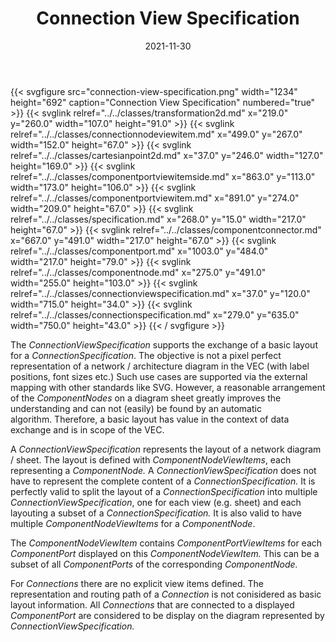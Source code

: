 ﻿---
title: Connection View Specification
toc: false
type: specs
layout: diagram
date: "2021-11-30"
draft: false
specification: VEC
version: 2.0.0-rc1
documentType: "Recommendation"
elementType: Diagram
classes:
  - Transformation2D
  - ConnectionNodeViewItem
  - CartesianPoint2D
  - ComponentPortViewItemSide
  - ComponentPortViewItem
  - Specification
  - ComponentConnector
  - ComponentPort
  - ComponentNode
  - ConnectionViewSpecification
  - ConnectionSpecification
menu:
  VEC-2.0.0-rc1:    
    parent: connectivity
    identifier: connectivity/connection-view-specification
    weight: 1010005 

# Prev/next pager order (if `docs_section_pager` enabled in `params.toml`)
weight: 1010005
---
{{< svgfigure src="connection-view-specification.png" width="1234" height="692" caption="Connection View Specification" numbered="true" >}}
  {{< svglink relref="../../classes/transformation2d.md" x="219.0" y="260.0" width="107.0" height="91.0" >}}
  {{< svglink relref="../../classes/connectionnodeviewitem.md" x="499.0" y="267.0" width="152.0" height="67.0" >}}
  {{< svglink relref="../../classes/cartesianpoint2d.md" x="37.0" y="246.0" width="127.0" height="169.0" >}}
  {{< svglink relref="../../classes/componentportviewitemside.md" x="863.0" y="113.0" width="173.0" height="106.0" >}}
  {{< svglink relref="../../classes/componentportviewitem.md" x="891.0" y="274.0" width="209.0" height="67.0" >}}
  {{< svglink relref="../../classes/specification.md" x="268.0" y="15.0" width="217.0" height="67.0" >}}
  {{< svglink relref="../../classes/componentconnector.md" x="667.0" y="491.0" width="217.0" height="67.0" >}}
  {{< svglink relref="../../classes/componentport.md" x="1003.0" y="484.0" width="217.0" height="79.0" >}}
  {{< svglink relref="../../classes/componentnode.md" x="275.0" y="491.0" width="255.0" height="103.0" >}}
  {{< svglink relref="../../classes/connectionviewspecification.md" x="37.0" y="120.0" width="715.0" height="34.0" >}}
  {{< svglink relref="../../classes/connectionspecification.md" x="279.0" y="635.0" width="750.0" height="43.0" >}}
{{< / svgfigure >}}
<p> The <i>ConnectionViewSpecification</i> supports the exchange of a basic layout for a <i>ConnectionSpecification</i>. The objective is not a pixel perfect representation of a network /&#160;architecture diagram in the VEC (with label positions, font sizes etc.) Such use cases are supported via the external mapping with other standards like SVG. However, a reasonable arrangement of the <i>ComponentNodes</i> on a diagram sheet greatly improves the understanding and can not (easily) be found by an automatic algorithm.&#160;Therefore, a basic layout has value in the context of data exchange and is in scope of the VEC.      </p>      <p> A <i>ConnectionViewSpecification</i> represents the layout of a network diagram /&#160;sheet. The layout is defined with <i>ComponentNodeViewItems</i>, each representing a <i>Component</i><i>Node.</i> A <i>ConnectionViewSpecification</i> does not have to represent the complete content of a <i>ConnectionSpecification.</i> It is perfectly valid to split the layout of a <i>ConnectionSpecification </i>into multiple <i>ConnectionViewSpecification</i>, one for each view (e.g. sheet) and each layouting a subset of a <i>ConnectionSpecification.</i> It is also valid to have multiple <i>Component</i><i>NodeViewItems</i> for a <i>Component</i><i>Node</i>.      </p>      <p> The <i>Component</i><i>NodeViewItem</i> contains <i>Component</i><i>PortViewItems</i> for each <i>Component</i><i>Port</i> displayed on this <i>Component</i><i>NodeViewItem.&#160;</i>This can be a subset of all <i>Component</i><i>Ports </i>of the corresponding <i>Component</i><i>Node. </i>      </p>      <p> For <i>Connections</i> there are no explicit view items defined. The representation and routing path of a <i>Connection</i><i> </i>is not conisidered as basic layout information. All <i>Connections</i> that are connected to a displayed <i>Component</i><i>Port</i> are considered to be display on the diagram represented by <i>ConnectionViewSpecification</i><i>.</i>      </p>      <p> <i>&#160;</i>      </p>      <p> &#160;      </p>